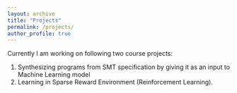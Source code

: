 ```yaml
---
layout: archive
title: "Projects"
permalink: /projects/
author_profile: true
---
```


Currently I am working on following two course projects:

1. Synthesizing programs from SMT specification by giving it as an input to Machine Learning model
2. Learning in Sparse Reward Environment (Reinforcement Learning).
